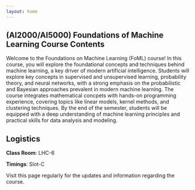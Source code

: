 ```yaml
---
layout: home
---
```

## (AI2000/AI5000) Foundations of Machine Learning Course Contents

Welcome to the Foundations on Machine Learning (FoML) course! In this course, you will explore the foundational concepts and techniques behind machine learning, a key driver of modern artificial intelligence. Students will explore key concepts in supervised and unsupervised learning, probability theory, and neural networks, with a strong emphasis on the probabilistic and Bayesian approaches prevalent in modern machine learning. The course integrates mathematical concpets with hands-on programming experience, covering topics like linear models, kernel methods, and clustering techniques. By the end of the semester, students will be equipped with a deep understanding of machine learning principles and practical skills for data analysis and modeling.

## Logistics

**Class Room**: LHC-6

**Timings**: Slot-C 

Visit this page regularly for the updates and information regarding the course.<br>
